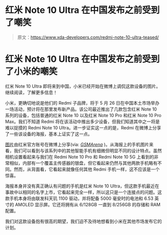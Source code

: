 # 红米 Note 10 Ultra 在中国发布之前受到了嘲笑

> 原文：<https://www.xda-developers.com/redmi-note-10-ultra-teased/>

# 红米 Note 10 Ultra 在中国发布之前受到了小米的嘲笑

红米 Note 10 Ultra 即将来到中国，小米已经开始在微博上调侃这款设备的图片。继续阅读，了解更多信息！

小米，更确切地说是他们的 Redmi 子品牌，将于 5 月 26 日在中国本土市场举办一场活动，预计将在那里发布新产品。该公司最近推出了几款包含红米 Note 10 系列的设备，包括普通的红米 Note 10 以及红米 Note 10 Pro 和红米 Note 10 Pro Max。我们不知道 Redmi 将在该活动中推出多少设备，但我们知道其中之一将是难以捉摸的 Redmi Note 10 Ultra。进一步证实这一点的是，Redmi 在微博上分享了一些该设备的海报，基本上证实了这一点。

[图片](https://weibo.com/3021514657/KgsYHaVLF)由红米官方账号在微博上分享(via: [*GSMArena*](https://www.gsmarena.com/redmi_note_10_ultra_design_features-news-49232.php) )。从海报上的手机图片来看，我们可以看到与该系列中的其他智能手机有细微但明显不同的设计特点。虽然相机设置看起来与我们在 Redmi Note 10 Pro 和 Redmi Note 10 5G 上看到的非常相似，内部有一个覆盖主传感器的银盘，但它看起来仍然与其他两款手机略有不同。然而，从背面看，它看起来就像任何其他 Redmi 手机一样，这不应该是一个惊喜。

海报本身并没有真正确认有问题的手机是红米 Note 10 Ultra，但这款手机最近在事故中以相同的名字上市，它看起来完全一样，所以这只是一个连接点的问题。这款手机本身将由联发科天玑 1100 驱动，并将配备 5000 毫安时的电池和 6.53 英寸的 AMOLED 显示屏。它还将拥有从 6/128GB 一直到 8/256GB 的存储和 RAM 配置。

我们对这款设备抱有很高的期望，我们迫不及待地想看到小米在其他市场发布它的计划。